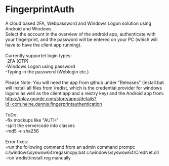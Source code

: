 # FingerprintAuth
 A cloud based 2FA, Webpassword and Windows Logon solution using Android and Windows.<br>
 Select the account in the overview of the android app, authenticate with your fingerprint, and the password will be entered on your PC (which will have to have the client app    running).<br><br>
 Currently supportet login types:<br>
-2FA (OTP)<br>
-Windows Logon using password<br>
-Typing in the password (Weblogin etc.)<br>
 <br>
 Please Note:
 You will need the app from github under "Releases" (install.bat will install all files from \redist, which is the credential provider for windows logons as well as the client app and a reistry key) and the Android app from: https://play.google.com/store/apps/details?id=com.heine.dennis.fingerprintauthentication <br><br>
 ToDo:<br>
-fix mockups like "AUTH"<br>
-split the servercode into classes<br>
-md5 -> sha256<br>
<br>
Error fixes:<br>
-run the following command from an admin command prompt:<br> c:\windows\syswow64\regasmcpy.bat c:\windows\syswow64\CredNet.dll<br>
-run \redist\install.reg manually

